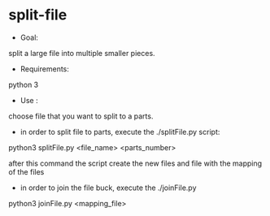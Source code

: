 # split-file
* Goal:

split a large file into multiple smaller pieces.

* Requirements:

python 3

* Use :

choose file that you want to split to a parts.

* in order to split file to parts, execute the ./splitFile.py script:

python3 splitFile.py <file_name> <parts_number>

after this command the script create the new files and file with the mapping of the files

* in order to join the file buck, execute the ./joinFile.py

python3 joinFile.py <mapping_file>
